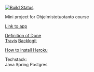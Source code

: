 [![Build Status](https://travis-ci.org/tanlah/ohtuproj.svg?branch=master)](https://travis-ci.org/tanlah/ohtuproj)

Mini project for Ohjelmistotuotanto course 

[Link to app](https://radiant-plains-38920.herokuapp.com/)

[Definition of Done](DoD.MD)  
[Travis](https://travis-ci.org/tanlah/ohtuproj)
[Backlogit](https://docs.google.com/spreadsheets/d/1e7WpIR60iIR3wJULdHYU7q_ZBmSdOAflVXilaeo4eZ0)

[How to install Heroku](doc/heroku_instructions.md)

Techstack:  
Java
Spring
Postgres
